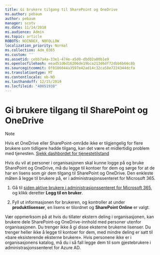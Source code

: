 ```yaml
---
title: Gi brukere tilgang til SharePoint og OneDrive
ms.author: pebaum
author: pebaum
manager: scotv
ms.date: 11/14/2018
ms.audience: Admin
ms.topic: article
ROBOTS: NOINDEX, NOFOLLOW
localization_priority: Normal
ms.collection: Adm_O365
ms.custom: ''
ms.assetid: cebb7a4a-33e1-474e-a5d0-dbd02a80b1e9
ms.openlocfilehash: eead51d6d16206de19bca213d6df72dbb6b66c8b
ms.sourcegitcommit: 0f0186044a3597e42ad14c32ca58e7224344dcfa
ms.translationtype: MT
ms.contentlocale: nb-NO
ms.lasthandoff: 12/15/2019
ms.locfileid: "40051938"
---
```

# <a name="give-users-access-to-sharepoint-and-onedrive"></a>Gi brukere tilgang til SharePoint og OneDrive

> [!NOTE]
> Hvis et OneDrive eller SharePoint-område ikke er tilgjengelig for flere brukere som tidligere hadde tilgang, kan det være et midlertidig problem med tjenesten. [Sjekk dashbordet for tjenestetilstand](https://portal.office.com/adminportal/home#/servicehealth)
  
Hvis du vil at personer i organisasjonen skal kunne logge på og bruke SharePoint og OneDrive, må du legge til kontoer for dem og sørge for at de har en lisens som gir dem tilgang til SharePoint og OneDrive. Den enkleste måten å legge til brukere på, er i administrasjonssenteret for Microsoft 365.
  
1. Gå til [siden aktive brukere i administrasjonssenteret for Microsoft 365](https://portal.office.com/adminportal/home#/users), og klikk deretter **Legg til en bruker**.
    
2. Fyll ut informasjonen for brukeren, og kontroller at under **produktlisenser**, en lisens er tilordnet og **SharePoint Online** er valgt. 
    
Vær oppmerksom på at hvis du tillater ekstern deling i organisasjonen, kan brukere dele SharePoint-og OneDrive-innhold med personer utenfor organisasjonen. Du trenger ikke å gi disse eksterne brukerne lisenser. Du trenger heller ikke å legge til kontoer for dem, med mindre deling er satt til «bare eksisterende eksterne brukere». Hvis personene ikke er i organisasjonens katalog, må du i så fall legge dem til som gjestebrukere i administrasjonssenteret for Azure AD.
  

